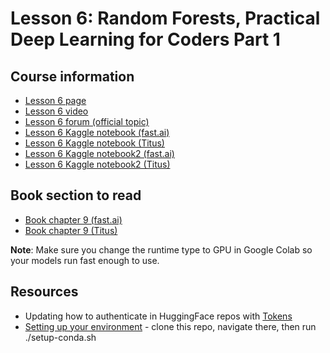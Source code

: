 # Lesson 6: Random Forests, Practical Deep Learning for Coders Part 1

## Course information
- [Lesson 6 page](https://course.fast.ai/Lessons/lesson6.html)
- [Lesson 6 video](https://www.youtube.com/watch?v=AdhG64NF76E)
- [Lesson 6 forum (official topic)](https://forums.fast.ai/t/lesson-6-official-topic/96972)
- [Lesson 6 Kaggle notebook (fast.ai)](https://www.kaggle.com/code/jhoward/how-random-forests-really-work/)
- [Lesson 6 Kaggle notebook (Titus)](../lesson-5-from-scratch-model/how-random-forests-really-work.ipynb)
- [Lesson 6 Kaggle notebook2 (fast.ai)](https://www.kaggle.com/code/jhoward/first-steps-road-to-the-top-part-1)
- [Lesson 6 Kaggle notebook2 (Titus)](road-to-the-top.ipynb)

## Book section to read
- [Book chapter 9 (fast.ai)](https://colab.research.google.com/github/fastai/fastbook/blob/master/09_tabular.ipynb)
- [Book chapter 9 (Titus)](../lesson-5-from-scratch-modle/09_tabular.ipynb)

**Note**: Make sure you change the runtime type to GPU in Google Colab so your models run fast enough to use. 

## Resources
- Updating how to authenticate in HuggingFace repos with [Tokens](https://huggingface.co/blog/password-git-deprecation)
- [Setting up your environment](https://github.com/fastai/fastsetup) - clone this repo, navigate there, then run ./setup-conda.sh
